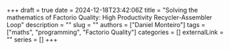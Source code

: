 +++ 
draft = true
date = 2024-12-18T23:42:06Z
title = "Solving the mathematics of Factorio Quality: High Productivity Recycler-Assembler Loop"
description = ""
slug = ""
authors = ["Daniel Monteiro"]
tags = ["maths", "programming", "Factorio Quality"]
categories = []
externalLink = ""
series = []
+++



